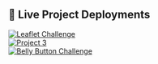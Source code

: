 ## 🚀 Live Project Deployments

[![Leaflet Challenge](https://img.shields.io/badge/Leaflet%20Challenge-Live-brightgreen)](https://cbilinski101.github.io/leaflet-challenge/)  
[![Project 3](https://img.shields.io/badge/Project%203-Live-blue)](https://cbilinski101.github.io/Project-3/)  
[![Belly Button Challenge](https://img.shields.io/badge/Belly%20Button%20Challenge-Live-orange)](https://cbilinski101.github.io/belly-button-challenge/)
